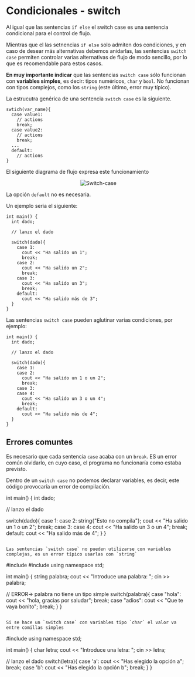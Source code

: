 # Condicionales - switch

Al igual que las sentencias `if else` el switch case es una sentencia condicional para el control de flujo.

Mientras que el las setnencias `if else` solo admiten dos condiciones, y en caso de desear más alternativas debemos anidarlas, las sentencias `switch case` permiten controlar varias alternativas de flujo de modo sencillo, por lo que es recomendable para estos casos.

**En muy importante indicar** que las sentencias `switch case` sólo funcionan con **variables simples**, es decir: tipos numéricos, `char` y  `bool`. No funcionan con tipos complejos, como los `string` (este último, error muy típico).

La estrucutra genérica de una sentencia `switch case` es la siguiente.

```
swtich(var_name){
  case value1:
    // actions
    break;
  case value2:
    // actions
    break;
  ...
  default:
    // actions
} 
```

El siguiente diagrama de flujo expresa este funcionamiento

<p align="center">
<img src="./images/switch.png" alt="Switch-case"/>
</p>

La opción `default` no es necesaria.

Un ejemplo seria el siguiente:

``` 
int main() {
  int dado;

  // lanzo el dado

  switch(dado){
    case 1:
      cout << "Ha salido un 1";
      break;
    case 2:
      cout << "Ha salido un 2";
      break;
    case 3:
      cout << "Ha salido un 3";
      break;
    default:
      cout << "Ha salido más de 3";
  }
}
``` 

Las sentencias `switch case` pueden aglutinar varias condiciones, por ejemplo:

``` 
int main() {
  int dado;

  // lanzo el dado

  switch(dado){
    case 1:
    case 2:
      cout << "Ha salido un 1 o un 2";
      break;
    case 3:
    case 4:
      cout << "Ha salido un 3 o un 4";
      break;
    default:
      cout << "Ha salido más de 4";
  }
}
``` 

## Errores comuntes

Es necesario que cada sentencia `case` acaba con un `break`. ES un error común olvidarlo, en cuyo caso, el programa no funcionaría como estaba previsto.

Dentro de un `switch case` no podemos declarar variables, es decir, este código provocaría un error de compilación.

int main() {
  int dado;

  // lanzo el dado

  switch(dado){
    case 1:
    case 2:
      string{"Esto no compila"};
     cout << "Ha salido un 1 o un 2";
      break;
    case 3:
    case 4:
      cout << "Ha salido un 3 o un 4";
      break;
    default:
      cout << "Ha salido más de 4";
  }
}
``` 

Las sentencias `switch case` no pueden utilizarse con variables complejas, es un error típico usarlas con `string`

```
#include <iostream>
#include <string>
using namespace std;

int main() {
  string palabra;
  cout << "Introduce una palabra: ";
  cin >> palabra;

  // ERROR-> palabra no tiene un tipo simple
  switch(palabra){
    case "hola":
      cout << "hola, gracias por saludar";
      break;
    case "adios":
      cout << "Que te vaya bonito";
      break;
  }
}
```

Si se hace un `switch case` con variables tipo `char` el valor va entre comillas simples

```
#include <iostream>
using namespace std;

int main() {
  char letra;
  cout << "Introduce una letra: ";
  cin >> letra;

  // lanzo el dado
  switch(letra){
    case 'a':
      cout << "Has elegido la opción a";
      break;
    case 'b':
      cout << "Has elegido la opción b";
      break;
  }
}
```

